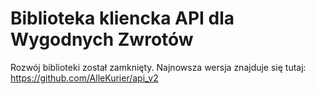 # Biblioteka kliencka API dla Wygodnych Zwrotów

Rozwój biblioteki został zamknięty. Najnowsza wersja znajduje się tutaj:
https://github.com/AlleKurier/api_v2
